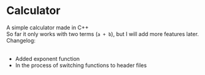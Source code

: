 # Calculator
A simple calculator made in C++<br>
So far it only works with two terms (`a + b`), but I will add more features later.<br>
Changelog:<br><br>
- Added exponent function
- In the process of switching functions to header files
